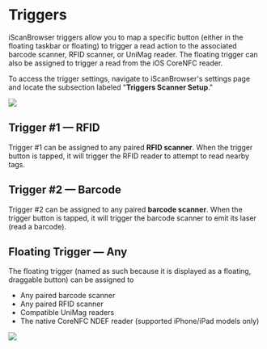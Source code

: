 # Triggers

iScanBrowser triggers allow you to map a specific button (either in the floating taskbar or floating) to trigger a read action to the associated barcode scanner, RFID scanner, or UniMag reader. The floating trigger can also be assigned to trigger a read from the iOS CoreNFC reader.

To access the trigger settings, navigate to iScanBrowser's settings page and locate the subsection labeled "**Triggers Scanner Setup**."

![](https://i.imgur.com/mcAWEkL.png)


## Trigger #1 — RFID
Trigger #1 can be assigned to any paired **RFID scanner**. When the trigger button is tapped, it will trigger the RFID reader to attempt to read nearby tags.

## Trigger #2 — Barcode
Trigger #2 can be assigned to any paired **barcode scanner**. When the trigger button is tapped, it will trigger the barcode scanner to emit its laser (read a barcode).

## Floating Trigger — Any

The floating trigger (named as such because it is displayed as a floating, draggable button) can be assigned to
- Any paired barcode scanner
- Any paired RFID scanner
- Compatible UniMag readers
- The native CoreNFC NDEF reader (supported iPhone/iPad models only)

![](https://i.imgur.com/n2xvzgt.png)